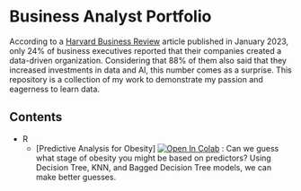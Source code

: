 # Business Analyst Portfolio
According to a [Harvard Business Review](https://hbr.org/2023/01/has-progress-on-data-analytics-and-ai-stalled-at-your-company) article published in January 2023, only 24% of business executives reported that their companies created a data-driven organization. Considering that 88% of them also said that they increased investments in data and AI, this number comes as a surprise. This repository is a collection of my work to demonstrate my passion and eagerness to learn data. 

## Contents
- R
  * [Predictive Analysis for Obesity]
  [![Open In Colab](https://colab.research.google.com/assets/colab-badge.svg)](https://colab.research.google.com/drive/1i--3zl7dn43HrISR_NNSighu0AlQZl7n?usp=sharing)
  : Can we guess what stage of obesity you might be based on predictors? Using Decision Tree, KNN, and Bagged Decision Tree models, we can make better guesses.
  
